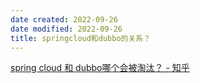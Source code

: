 ```yaml
---
date created: 2022-09-26
date modified: 2022-09-26
title: springcloud和dubbo的关系？
---
```


[spring cloud 和 dubbo哪个会被淘汰？ - 知乎](https://www.zhihu.com/question/382766645/answer/1241031158?utm_campaign=shareopn&utm_medium=social&utm_oi=539749754213535744&utm_psn=1556944799931797504&utm_source=wechat_session)
